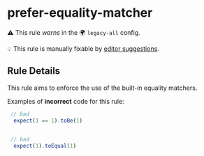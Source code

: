 # prefer-equality-matcher

⚠️ This rule _warns_ in the 🌍 `legacy-all` config.

💡 This rule is manually fixable by [editor suggestions](https://eslint.org/docs/latest/use/core-concepts#rule-suggestions).

<!-- end auto-generated rule header -->

## Rule Details

This rule aims to enforce the use of the built-in equality matchers.

Examples of **incorrect** code for this rule:

```ts
 // bad 
  expect(1 == 1).toBe(1)
  

 // bad
  expect(1).toEqual(1)

```